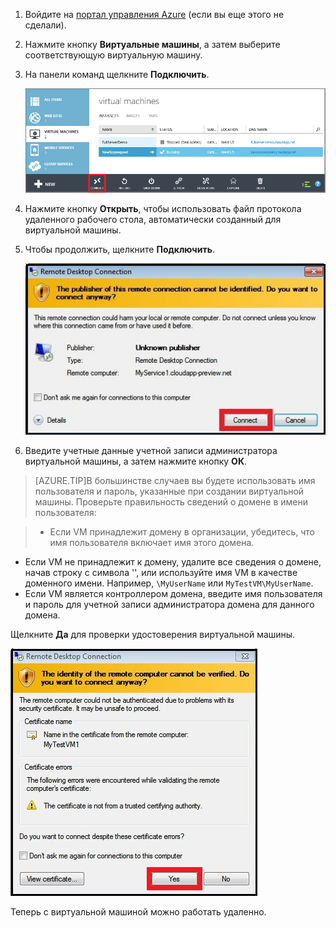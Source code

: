 
1. Войдите на [портал управления Azure](http://manage.windowsazure.com) (если вы еще этого не сделали).

2. Нажмите кнопку **Виртуальные машины**, а затем выберите соответствующую виртуальную машину.

3. На панели команд щелкните **Подключить**.

	![Вход на виртуальную машину](./media/virtual-machines-log-on-win-server/connectwindows.png)

4. Нажмите кнопку **Открыть**, чтобы использовать файл протокола удаленного рабочего стола, автоматически созданный для виртуальной машины.
	
5. Чтобы продолжить, щелкните **Подключить**.

	![Продолжайте подключение](./media/virtual-machines-log-on-win-server/connectpublisher.png)

6. Введите учетные данные учетной записи администратора виртуальной машины, а затем нажмите кнопку **ОК**.

 >[AZURE.TIP]В большинстве случаев вы будете использовать имя пользователя и пароль, указанные при создании виртуальной машины. Проверьте правильность сведений о домене в имени пользователя:

>- Если VM принадлежит домену в организации, убедитесь, что имя пользователя включает имя этого домена.
- Если VM не принадлежит к домену, удалите все сведения о домене, начав строку с символа '', или используйте имя VM в качестве доменного имени. Например, `\MyUserName` или `MyTestVM\MyUserName`. 
- Если VM является контроллером домена, введите имя пользователя и пароль для учетной записи администратора домена для данного домена.

Щелкните **Да** для проверки удостоверения виртуальной машины.

![Проверьте удостоверение машины](./media/virtual-machines-log-on-win-server/connectverify.png)

Теперь с виртуальной машиной можно работать удаленно.

<!---HONumber=August15_HO6-->